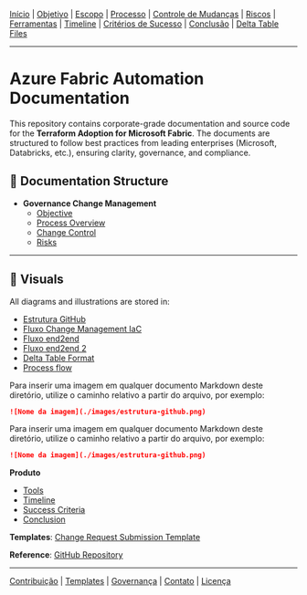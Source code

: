 [Início](README.md) | [Objetivo](01-objective.md) | [Escopo](02-scope.md) | [Processo](03-process-overview.md) | [Controle de Mudanças](04-change-control.md) | [Riscos](05-risks.md) | [Ferramentas](06-tools.md) | [Timeline](07-timeline.md) | [Critérios de Sucesso](08-success-criteria.md) | 
[Conclusão](09-conclusion.md) | 
[Delta Table Files](delta-file-benefits.md)

---
# Azure Fabric Automation Documentation
This repository contains corporate-grade documentation and source code for the **Terraform Adoption for Microsoft Fabric**.
The documents are structured to follow best practices from leading enterprises (Microsoft, Databricks, etc.), ensuring clarity, governance, and compliance.


## 📂 Documentation Structure

- **Governance Change Management**
  - [Objective](./01-objective.md)
  - [Process Overview](./03-process-overview.md)
  - [Change Control](./04-change-control.md)
  - [Risks](./05-risks.md)
---

## 📌 Visuals


All diagrams and illustrations are stored in:
- [Estrutura GitHub](./images/estrutura-github.png)
- [Fluxo Change Management IaC](./images/fluxo-change-management-iac.png)
- [Fluxo end2end](./images/fluxo-end2end.png)
- [Fluxo end2end 2](./images/fluxo-end2end-2.png)
- [Delta Table Format](./images/delta-table-format.png)
- [Process flow](./images/process-flow.png)

Para inserir uma imagem em qualquer documento Markdown deste diretório, utilize o caminho relativo a partir do arquivo, por exemplo:

```markdown
![Nome da imagem](./images/estrutura-github.png)
```

Para inserir uma imagem em qualquer documento Markdown deste diretório, utilize o caminho relativo a partir do arquivo, por exemplo:

```markdown
![Nome da imagem](./images/estrutura-github.png)
```


<strong>Produto</strong>

  - [Tools](./06-tools.md)
  - [Timeline](./07-timeline.md)
  - [Success Criteria](./08-success-criteria.md)
  - [Conclusion](./09-conclusion.md)


**Templates**: [Change Request Submission Template](./templates/change-request-template.md)

**Reference**: [GitHub Repository](https://github.com/marcelolavor/azure_fabric_automation)

---

[Contribuição](CONTRIBUTING.md) | [Templates](templates/change-request-template.md) | 
[Governança](01-objective.md) | [Contato](mailto:contato@empresa.com) | [Licença](../LICENSE)
